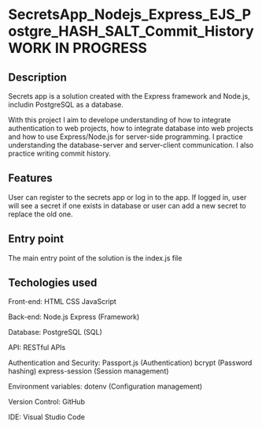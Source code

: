 # SecretsApp_Nodejs_Express_EJS_Postgre_HASH_SALT_Commit_History WORK IN PROGRESS

## Description
Secrets app is a solution created with the Express framework and Node.js, includin PostgreSQL as a database.

With this project I aim to develope understanding of how to integrate authentication to web projects, how to integrate database into web projects and how to use Express/Node.js for server-side programming. I practice understanding the database-server and server-client communication. I also practice writing commit history. 

## Features
User can register to the secrets app or log in to the app. If logged in, user will see a secret if one exists in database or user can add a new secret to replace the old one.  

## Entry point
The main entry point of the solution is the index.js file

## Techologies used
Front-end:
HTML
CSS
JavaScript

Back-end:
Node.js
Express (Framework)

Database:
PostgreSQL (SQL)

API:
RESTful APIs

Authentication and Security: 
Passport.js (Authentication)
bcrypt (Password hashing)
express-session (Session management)

Environment variables:
dotenv (Configuration management) 

Version Control:
GitHub

IDE:
Visual Studio Code
